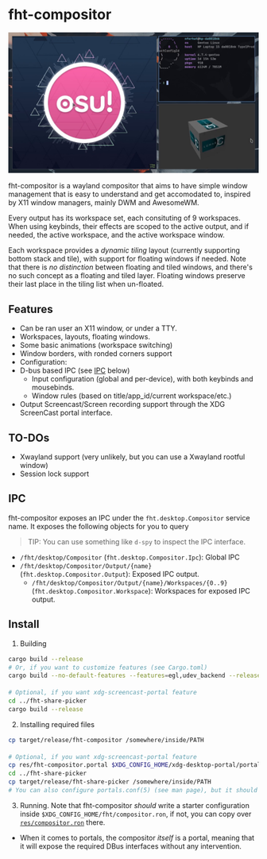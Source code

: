 # fht-compositor

![preview](./res/preview.png)

fht-compositor is a wayland compositor that aims to have simple window management that is easy to
understand and get accomodated to, inspired by X11 window managers, mainly DWM and AwesomeWM.

Every output has its workspace set, each consituting of 9 workspaces. When using keybinds,
their effects are scoped to the active output, and if needed, the active workspace, and the active
workspace window.

Each workspace provides a *dynamic tiling* layout (currently supporting bottom stack and tile), with
support for floating windows if needed. Note that there is *no distinction* between floating and
tiled windows, and there's no such concept as a floating and tiled layer. Floating windows preserve
their last place in the tiling list when un-floated.

## Features

- Can be ran user an X11 window, or under a TTY.
- Workspaces, layouts, floating windows.
- Some basic animations (workspace switching)
- Window borders, with ronded corners support
- Configuration:
- D-bus based IPC (see [IPC](#-IPC) below)
    - Input configuration (global and per-device), with both keybinds and mousebinds.
    - Window rules (based on title/app_id/current workspace/etc.)
- Output Screencast/Screen recording support through the XDG ScreenCast portal interface.

## TO-DOs

- Xwayland support (very unlikely, but you can use a Xwayland rootful window)
- Session lock support

## IPC

fht-compositor exposes an IPC under the `fht.desktop.Compositor` service name. It exposes the
following objects for you to query

> TIP: You can use something like `d-spy` to inspect the IPC interface.

- `/fht/desktop/Compositor` (`fht.desktop.Compositor.Ipc`): Global IPC
- `/fht/desktop/Compositor/Output/{name}` (`fht.desktop.Compositor.Output`): Exposed IPC output.
  - `/fht/desktop/Compositor/Output/{name}/Workspaces/{0..9}` (`fht.desktop.Compositor.Workspace`): Workspaces for exposed IPC output.

## Install

1. Building

```sh
cargo build --release
# Or, if you want to customize features (see Cargo.toml)
cargo build --no-default-features --features=egl,udev_backend --release

# Optional, if you want xdg-screencast-portal feature
cd ../fht-share-picker
cargo build --release
```

2. Installing required files

```sh
cp target/release/fht-compositor /somewhere/inside/PATH

# Optional, if you want xdg-screencast-portal feature
cp res/fht-compositor.portal $XDG_CONFIG_HOME/xdg-desktop-portal/portals/
cd ../fht-share-picker
cp target/release/fht-share-picker /somewhere/inside/PATH
# You can also configure portals.conf(5) (see man page), but it should work by default.
```

3. Running. Note that fht-compositor *should* write a starter configuration inside `$XDG_CONFIG_HOME/fht/compositor.ron`, if not, you can copy over [`res/compositor.ron`](./res/compositor.ron) there.
  - When it comes to portals, the compositor *itself* is a portal, meaning that it will expose the required DBus interfaces without any intervention.
